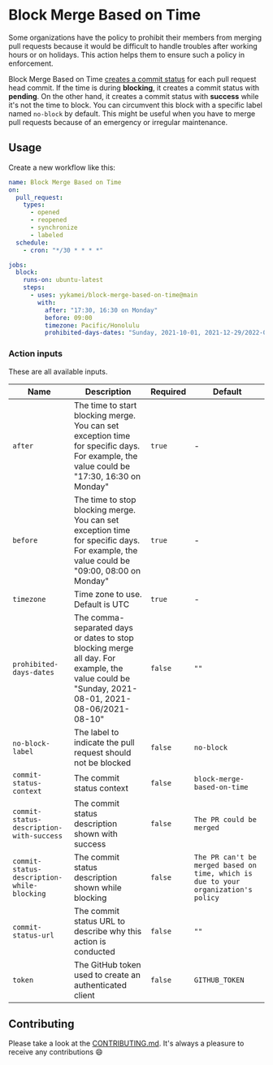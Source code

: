# Block Merge Based on Time

Some organizations have the policy to prohibit their members from merging pull requests because it would be difficult to
handle troubles after working hours or on holidays. This action helps them to ensure such a policy in enforcement.

Block Merge Based on Time
[creates a commit status](https://docs.github.com/en/rest/reference/repos#create-a-commit-status) for each pull request
head commit. If the time is during **blocking**, it creates a commit status with **pending**. On the other hand, it
creates a commit status with **success** while it's not the time to block. You can circumvent this block with a specific
label named `no-block` by default. This might be useful when you have to merge pull requests because of an emergency or
irregular maintenance.

## Usage

Create a new workflow like this:

```yaml
name: Block Merge Based on Time
on:
  pull_request:
    types:
      - opened
      - reopened
      - synchronize
      - labeled
  schedule:
    - cron: "*/30 * * * *"

jobs:
  block:
    runs-on: ubuntu-latest
    steps:
      - uses: yykamei/block-merge-based-on-time@main
        with:
          after: "17:30, 16:30 on Monday"
          before: 09:00
          timezone: Pacific/Honolulu
          prohibited-days-dates: "Sunday, 2021-10-01, 2021-12-29/2022-01-04"
```

### Action inputs

These are all available inputs.

| Name                                       | Description                                                                                                                                   | Required | Default                                                                            |
| ------------------------------------------ | --------------------------------------------------------------------------------------------------------------------------------------------- | -------- | ---------------------------------------------------------------------------------- |
| `after`                                    | The time to start blocking merge. You can set exception time for specific days. For example, the value could be "17:30, 16:30 on Monday"      | `true`   | -                                                                                  |
| `before`                                   | The time to stop blocking merge. You can set exception time for specific days. For example, the value could be "09:00, 08:00 on Monday"       | `true`   | -                                                                                  |
| `timezone`                                 | Time zone to use. Default is UTC                                                                                                              | `true`   | -                                                                                  |
| `prohibited-days-dates`                    | The comma-separated days or dates to stop blocking merge all day. For example, the value could be "Sunday, 2021-08-01, 2021-08-06/2021-08-10" | `false`  | `""`                                                                               |
| `no-block-label`                           | The label to indicate the pull request should not be blocked                                                                                  | `false`  | `no-block`                                                                         |
| `commit-status-context`                    | The commit status context                                                                                                                     | `false`  | `block-merge-based-on-time`                                                        |
| `commit-status-description-with-success`   | The commit status description shown with success                                                                                              | `false`  | `The PR could be merged`                                                           |
| `commit-status-description-while-blocking` | The commit status description shown while blocking                                                                                            | `false`  | `The PR can't be merged based on time, which is due to your organization's policy` |
| `commit-status-url`                        | The commit status URL to describe why this action is conducted                                                                                | `false`  | `""`                                                                               |
| `token`                                    | The GitHub token used to create an authenticated client                                                                                       | `false`  | `GITHUB_TOKEN`                                                                     |

## Contributing

Please take a look at
the [CONTRIBUTING.md](https://github.com/yykamei/block-merge-based-on-time/blob/main/CONTRIBUTING.md). It's always a
pleasure to receive any contributions 😄
